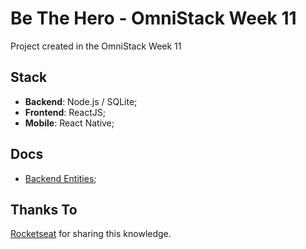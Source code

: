 # Be The Hero - OmniStack Week 11

Project created in the OmniStack Week 11

## Stack

- **Backend**: Node.js / SQLite;
- **Frontend**: ReactJS;
- **Mobile**: React Native;

## Docs

- [Backend Entities](docs/backend-entities.md);

## Thanks To

[Rocketseat](https://rocketseat.com.br/) for sharing this knowledge.

